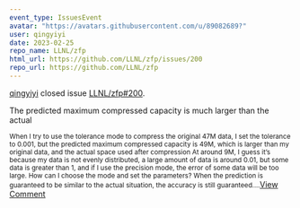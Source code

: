 ```yaml
---
event_type: IssuesEvent
avatar: "https://avatars.githubusercontent.com/u/89082689?"
user: qingyiyi
date: 2023-02-25
repo_name: LLNL/zfp
html_url: https://github.com/LLNL/zfp/issues/200
repo_url: https://github.com/LLNL/zfp
---
```


<a href='https://github.com/qingyiyi' target='_blank'>qingyiyi</a> closed issue <a href='https://github.com/LLNL/zfp/issues/200' target='_blank'>LLNL/zfp#200</a>.

<p>The predicted maximum compressed capacity is much larger than the actual</p><small>When I try to use the tolerance mode to compress the original 47M data, I set the tolerance to 0.001, but the predicted maximum compressed capacity is 49M, which is larger than my original data, and the actual space used after compression At around 9M, I guess it’s because my data is not evenly distributed, a large amount of data is around 0.01, but some data is greater than 1, and if I use the precision mode, the error of some data will be too large. How can I choose the mode and set the parameters? When the prediction is guaranteed to be similar to the actual situation, the accuracy is still guaranteed....</small><a href='https://github.com/LLNL/zfp/issues/200' target='_blank'>View Comment</a>